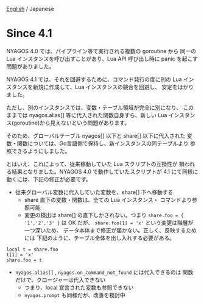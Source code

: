 ﻿[English](./since_4.1_en.md) / Japanese

Since 4.1
=========

NYAGOS 4.0 では、パイプライン等で実行される複数の goroutine から
同一の Lua インスタンスを呼び出すことがあり、Lua API 呼び出し時に
panic を起こす問題がありました。

NYAGOS 4.1 では、それを回避するために、コマンド発行の度に別の
Lua インスタンスを新規に作成して、Lua インスタンスの競合を回避し、
安定をはかりました。

ただし、別のインスタンスでは、変数・テーブル領域が完全に別になり、
このままでは nyagos.alias[] 等に代入された関数自身すら、新しい
Lua インスタンス(goroutine)から見えないという問題があります。

そのため、グローバルテーブル nyagos[] 以下と share[] 以下に代入された
変数・関数については、Go言語側で保持し、新インスタンスの同テーブルより
参照できるようにしました。

とはいえ、これによって、従来稼動していた Lua スクリプトの互換性が
損われる結果となりました。NYAGOS 4.0 で動作していたスクリプトが
4.1 にて同様に動くには、下記の修正が必要です。

- 従来グローバル変数に代入していた変数を、share[] 下へ移動する
    - share 直下の変数・関数は、全ての Lua インスタンス・
      コマンドより参照可能
    - 変更の検出は share[] の直下しかされない。つまり
      `share.foo = { '1','2','3' }` は OK だが、
      `share.foo[1] = 'x'` という変更は階層が一つ深いため、
      データ本体まで修正が届かない。正しく、反映するためには
      下記のように、テーブル全体を出し入れする必要がある。

```
local t = share.foo
t[1] = 'x'
share.foo = t
```

- `nyagos.alias[]` , `nyagos.on_command_not_found` には代入できるのは
  関数だけで、クロージャーは代入できない
    - つまり、local 宣言された変数も参照できない
    - `nyagos.prompt` も同様だが、改善を検討中

<!-- vim:set fenc=utf8: -->
